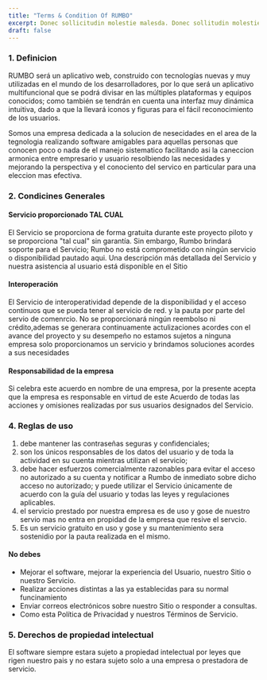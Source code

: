 ```yaml
---
title: "Terms & Condition Of RUMBO"
excerpt: Donec sollicitudin molestie malesda. Donec sollitudin molestie male <br /> suada Mauris pellentesque nec egestas non nisi Cras
draft: false
---
```


### 1. Definicion
RUMBO será un aplicativo web, construido con tecnologías nuevas y muy utilizadas en el mundo de los desarrolladores, por lo que será un aplicativo multifuncional que se podrá divisar en las múltiples plataformas y equipos conocidos; como también se tendrán en cuenta una interfaz muy dinámica intuitiva, dado a que la llevará  iconos y figuras para el fácil reconocimiento de los usuarios.

Somos una empresa dedicada a  la solucion de nesecidades en el area de la tegnologia realizando software amigables para aquellas personas que conocen poco o nada de el manejo sistematico facilitando asi la caneccion armonica entre empresario y usuario resolbiendo las necesidades y mejorando la perspectiva y el conociento del servico en particular para una eleccion mas efectiva.

### 2. Condicines Generales

#### Servicio proporcionado TAL CUAL

El Servicio se proporciona de forma gratuita durante este proyecto piloto y se proporciona "tal cual" sin garantía. Sin embargo, Rumbo brindará soporte para el Servicio; Rumbo no está comprometido con ningún servicio o disponibilidad pautado aqui. Una descripción más detallada del Servicio y nuestra asistencia al usuario está disponible en el Sitio

#### Interoperación

El Servicio de interoperatividad depende de la disponibilidad y el acceso continuos que se pueda tener al servicio de red. y la pauta por parte del servio de comenrcio. No se proporcionará ningún reembolso ni crédito,ademas se generara continuamente actulizaciones acordes con el avance del proyecto y su desempeño no estamos sujetos a ninguna empresa solo proporcionamos un servicio y brindamos soluciones acordes a sus necesidades

#### Responsabilidad de la empresa

Si celebra este acuerdo en nombre de una empresa, por la presente acepta que la empresa es responsable en virtud de este Acuerdo de todas las acciones y omisiones realizadas por sus usuarios designados del Servicio.

### 4. Reglas de uso
1. debe mantener las contraseñas seguras y confidenciales;
2. son los únicos responsables de los datos del usuario y de toda la actividad en su cuenta mientras utilizan el servicio;
3. debe hacer esfuerzos comercialmente razonables para evitar el acceso no autorizado a su cuenta y notificar a Rumbo  de inmediato sobre dicho acceso no autorizado; y
puede utilizar el Servicio únicamente de acuerdo con la guía del usuario y todas las leyes y regulaciones aplicables.
4. el servicio prestado por nuestra empresa es de uso y gose de nuestro servio mas no entra en propidad de la empresa que resive el servcio.
5. Es un servicio gratuito en uso y gose y su mantenimiento sera sostenidio por la pauta realizada en el mismo.


#### No debes

- Mejorar el software, mejorar la experiencia del Usuario, nuestro Sitio o nuestro Servicio.
- Realizar acciones distintas a las ya establecidas para su normal funcinamiento 
- Enviar correos electrónicos sobre nuestro Sitio o responder a consultas.
- Como esta Política de Privacidad y nuestros Términos de Servicio.

### 5. Derechos de propiedad intelectual

El software siempre estara sujeto a propiedad intelectual por leyes que rigen nuestro pais y no estara sujeto solo a una empresa o prestadora de servicio. 

